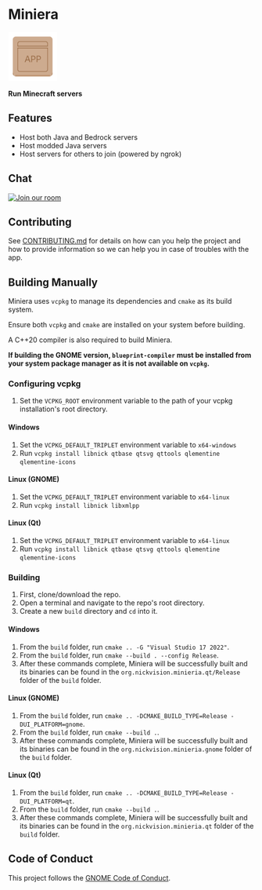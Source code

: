 # Miniera
<img src="resources/org.nickvision.miniera.svg" width="100" height="100"/>

 **Run Minecraft servers**

## Features
- Host both Java and Bedrock servers
- Host modded Java servers
- Host servers for others to join (powered by ngrok)

## Chat
<a href='https://matrix.to/#/#nickvision:matrix.org'><img width='140' alt='Join our room' src='https://user-images.githubusercontent.com/17648453/196094077-c896527d-af6d-4b43-a5d8-e34a00ffd8f6.png'/></a>

## Contributing

See [CONTRIBUTING.md](CONTRIBUTING.md) for details on how can you help the project and how to provide information so we can help you in case of troubles with the app.

## Building Manually
Miniera uses `vcpkg` to manage its dependencies and `cmake` as its build system.

Ensure both `vcpkg` and `cmake` are installed on your system before building.

A C++20 compiler is also required to build Miniera.

**If building the GNOME version, `blueprint-compiler` must be installed from your system package manager as it is not available on `vcpkg`.**

### Configuring vcpkg
1. Set the `VCPKG_ROOT` environment variable to the path of your vcpkg installation's root directory.
#### Windows
1. Set the `VCPKG_DEFAULT_TRIPLET` environment variable to `x64-windows`
1. Run `vcpkg install libnick qtbase qtsvg qttools qlementine qlementine-icons`
#### Linux (GNOME)
1. Set the `VCPKG_DEFAULT_TRIPLET` environment variable to `x64-linux`
1. Run `vcpkg install libnick libxmlpp`
#### Linux (Qt)
1. Set the `VCPKG_DEFAULT_TRIPLET` environment variable to `x64-linux`
1. Run `vcpkg install libnick qtbase qtsvg qttools qlementine qlementine-icons`

### Building
1. First, clone/download the repo.
1. Open a terminal and navigate to the repo's root directory.
1. Create a new `build` directory and `cd` into it. 
#### Windows
1. From the `build` folder, run `cmake .. -G "Visual Studio 17 2022"`.
1. From the `build` folder, run `cmake --build . --config Release`.
1. After these commands complete, Miniera will be successfully built and its binaries can be found in the `org.nickvision.minieria.qt/Release` folder of the `build` folder.
#### Linux (GNOME)
1. From the `build` folder, run `cmake .. -DCMAKE_BUILD_TYPE=Release -DUI_PLATFORM=gnome`.
1. From the `build` folder, run `cmake --build .`.
1. After these commands complete, Miniera will be successfully built and its binaries can be found in the `org.nickvision.minieria.gnome` folder of the `build` folder.
#### Linux (Qt)
1. From the `build` folder, run `cmake .. -DCMAKE_BUILD_TYPE=Release -DUI_PLATFORM=qt`.
1. From the `build` folder, run `cmake --build .`.
1. After these commands complete, Miniera will be successfully built and its binaries can be found in the `org.nickvision.minieria.qt` folder of the `build` folder.

## Code of Conduct

This project follows the [GNOME Code of Conduct](https://conduct.gnome.org/).
